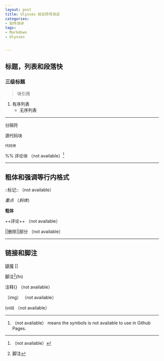 ```yaml
---
layout: post
title: Ulysses 标记符号测试
categories: 
- 软件测评
tags:
- Markdown
- Ulysses


---
```


## 标题，列表和段落快

### 三级标题

> 块引用

1. 有序列表
	  - 无序列表

---- 
分隔符

 源代码块  

	代码块  

<!--more-->
%% 评论块  （not available）[^1]

---- 
## 粗体和强调等行内格式
::标记::   （not available）

_重点_  （*斜体*）

**粗体**

++评论++   （not available）

||删除||部分 （not available）

---- 
## 链接和脚注
[链接][1] []

脚注[^2](fn)

注释{}   （not available）

![]()（img）   （not available）

(vid)   （not available）

---- 
1. （not available） means the symbols is not available to use in Github Pages.






[^1]:	（not available）

[^2]:	脚注

[1]:	http://tzungtzu.github.com


